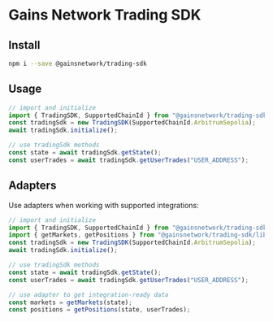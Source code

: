 # Gains Network Trading SDK

## Install

```bash
npm i --save @gainsnetwork/trading-sdk
```

## Usage

```typescript
// import and initialize
import { TradingSDK, SupportedChainId } from "@gainsnetwork/trading-sdk";
const tradingSdk = new TradingSDK(SupportedChainId.ArbitrumSepolia);
await tradingSdk.initialize();

// use tradingSdk methods
const state = await tradingSdk.getState();
const userTrades = await tradingSdk.getUserTrades("USER_ADDRESS");
```

## Adapters

Use adapters when working with supported integrations:

```typescript
// import and initialize
import { TradingSDK, SupportedChainId } from "@gainsnetwork/trading-sdk";
import { getMarkets, getPositions } from "@gainsnetwork/trading-sdk/lib/adapters/kwenta";
const tradingSdk = new TradingSDK(SupportedChainId.ArbitrumSepolia);
await tradingSdk.initialize();

// use tradingSdk methods
const state = await tradingSdk.getState();
const userTrades = await tradingSdk.getUserTrades("USER_ADDRESS");

// use adapter to get integration-ready data
const markets = getMarkets(state);
const positions = getPositions(state, userTrades);
```
